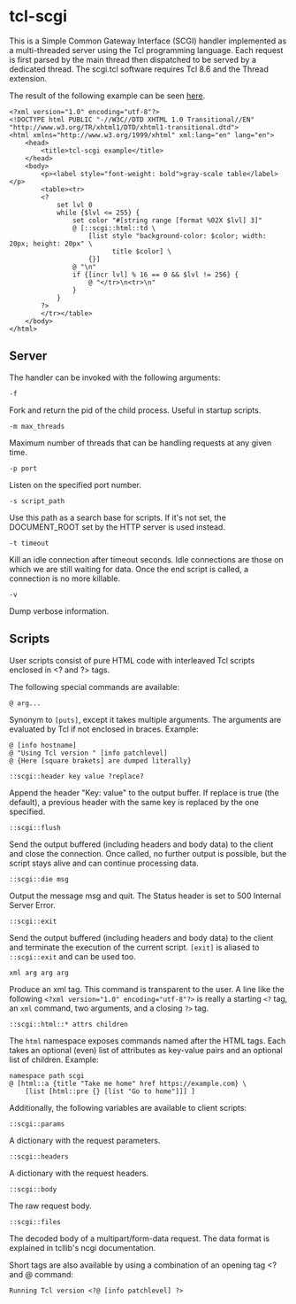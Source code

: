tcl-scgi
========

This is a Simple Common Gateway Interface (SCGI) handler implemented as a multi-threaded server using the Tcl programming language.
Each request is first parsed by the main thread then dispatched to be served by a dedicated thread.
The scgi.tcl software requires Tcl 8.6 and the Thread extension.

The result of the following example can be seen <a href="https://www.ptrcrt.ch/example.stcl">here</a>.

    <?xml version="1.0" encoding="utf-8"?>
    <!DOCTYPE html PUBLIC "-//W3C//DTD XHTML 1.0 Transitional//EN" "http://www.w3.org/TR/xhtml1/DTD/xhtml1-transitional.dtd">
    <html xmlns="http://www.w3.org/1999/xhtml" xml:lang="en" lang="en">
        <head>
            <title>tcl-scgi example</title>
        </head>
        <body>
            <p><label style="font-weight: bold">gray-scale table</label></p>
            <table><tr>
            <?
                set lvl 0
                while {$lvl <= 255} {
                    set color "#[string range [format %02X $lvl] 3]"
                    @ [::scgi::html::td \
                        [list style "background-color: $color; width: 20px; height: 20px" \
                              title $color] \
                        {}]
                    @ "\n"
                    if {[incr lvl] % 16 == 0 && $lvl != 256} {
                        @ "</tr>\n<tr>\n"
                    }
                }
            ?>
            </tr></table>
        </body>
    </html>

## Server

The handler can be invoked with the following arguments:

`-f`

Fork and return the pid of the child process. Useful in startup scripts.

`-m max_threads`

Maximum number of threads that can be handling requests at any given time.

`-p port`

Listen on the specified port number.

`-s script_path`

Use this path as a search base for scripts. If it's not set, the DOCUMENT_ROOT set by the HTTP server is used instead.

`-t timeout`

Kill an idle connection after timeout seconds. Idle connections are those on which we are still waiting for data.
Once the end script is called, a connection is no more killable.

`-v`

Dump verbose information.

## Scripts

User scripts consist of pure HTML code with interleaved Tcl scripts enclosed in &lt;? and ?&gt; tags.

The following special commands are available:

`@ arg...`

Synonym to `[puts]`, except it takes multiple arguments. The arguments are evaluated by Tcl if not enclosed in braces. Example:
```
@ [info hostname]
@ "Using Tcl version " [info patchlevel]
@ {Here [square brakets] are dumped literally}
```

`::scgi::header key value ?replace?`

Append the header "Key: value" to the output buffer. If replace is true (the default), a previous header with
the same key is replaced by the one specified.

`::scgi::flush`

Send the output buffered (including headers and body data) to the client and close the connection. Once called,
no further output is possible, but the script stays alive and can continue processing data.

`::scgi::die msg`

Output the message msg and quit. The Status header is set to 500 Internal Server Error.

`::scgi::exit`

Send the output buffered (including headers and body data) to the client and terminate the execution of the
current script. `[exit]` is aliased to `::scgi::exit` and can be used too.

`xml arg arg arg`

Produce an xml tag. This command is transparent to the user. A line like the following
`<?xml version="1.0" encoding="utf-8"?>` is really a starting `<?` tag, an `xml` command,
two arguments, and a closing `?>` tag.

`::scgi::html::* attrs children`

The `html` namespace exposes commands named after the HTML tags. Each takes an optional
(even) list of attributes as key-value pairs and an optional list of children. Example:

```
namespace path scgi
@ [html::a {title "Take me home" href https://example.com} \
    [list [html::pre {} [list "Go to home"]]] ]
```

Additionally, the following variables are available to client scripts:

`::scgi::params`

A dictionary with the request parameters.

`::scgi::headers`

A dictionary with the request headers.

`::scgi::body`

The raw request body.

`::scgi::files`

The decoded body of a multipart/form-data request. The data format is explained in tcllib's ncgi documentation.

Short tags are also available by using a combination of an opening tag &lt;? and @ command:

```
Running Tcl version <?@ [info patchlevel] ?>
```

